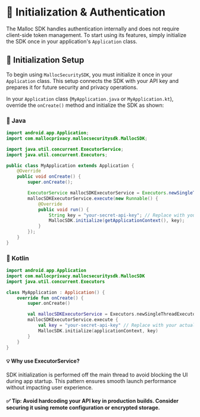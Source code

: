 # 🧩 Initialization & Authentication

The Malloc SDK handles authentication internally and does not require client-side token management. To start using its features, simply initialize the SDK once in your application's `Application` class.

## 🔧 Initialization Setup

To begin using `MallocSecuritySDK`, you must initialize it once in your `Application` class. This setup connects the SDK with your API key and prepares it for future security and privacy operations.

In your `Application` class (`MyApplication.java` or `MyApplication.kt`), override the `onCreate()` method and initialize the SDK as shown:

### 🚀 Java
```java
import android.app.Application;
import com.mallocprivacy.mallocsecuritysdk.MallocSDK;

import java.util.concurrent.ExecutorService;
import java.util.concurrent.Executors;

public class MyApplication extends Application {
    @Override
    public void onCreate() {
        super.onCreate();

        ExecutorService mallocSDKExecutorService = Executors.newSingleThreadExecutor();
        mallocSDKExecutorService.execute(new Runnable() {
            @Override
            public void run() {
                String key = "your-secret-api-key"; // Replace with your actual API key
                MallocSDK.initialize(getApplicationContext(), key);
            }
        });
    }
}
```

### 🚀 Kotlin
```kotlin
import android.app.Application
import com.mallocprivacy.mallocsecuritysdk.MallocSDK
import java.util.concurrent.Executors

class MyApplication : Application() {
    override fun onCreate() {
        super.onCreate()

        val mallocSDKExecutorService = Executors.newSingleThreadExecutor()
        mallocSDKExecutorService.execute {
            val key = "your-secret-api-key" // Replace with your actual API key
            MallocSDK.initialize(applicationContext, key)
        }
    }
}

```
#### 💡 Why use ExecutorService?
SDK initialization is performed off the main thread to avoid blocking the UI during app startup. This pattern ensures smooth launch performance without impacting user experience.

#### ✅ Tip: Avoid hardcoding your API key in production builds. Consider securing it using remote configuration or encrypted storage.
